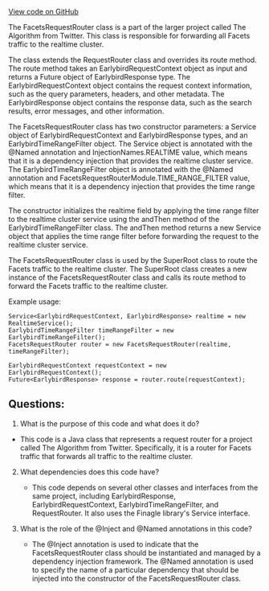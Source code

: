 [View code on GitHub](https://github.com/misbahsy/the-algorithm/src/java/com/twitter/search/earlybird_root/routers/FacetsRequestRouter.java)

The FacetsRequestRouter class is a part of the larger project called The Algorithm from Twitter. This class is responsible for forwarding all Facets traffic to the realtime cluster. 

The class extends the RequestRouter class and overrides its route method. The route method takes an EarlybirdRequestContext object as input and returns a Future object of EarlybirdResponse type. The EarlybirdRequestContext object contains the request context information, such as the query parameters, headers, and other metadata. The EarlybirdResponse object contains the response data, such as the search results, error messages, and other information.

The FacetsRequestRouter class has two constructor parameters: a Service object of EarlybirdRequestContext and EarlybirdResponse types, and an EarlybirdTimeRangeFilter object. The Service object is annotated with the @Named annotation and InjectionNames.REALTIME value, which means that it is a dependency injection that provides the realtime cluster service. The EarlybirdTimeRangeFilter object is annotated with the @Named annotation and FacetsRequestRouterModule.TIME_RANGE_FILTER value, which means that it is a dependency injection that provides the time range filter.

The constructor initializes the realtime field by applying the time range filter to the realtime cluster service using the andThen method of the EarlybirdTimeRangeFilter class. The andThen method returns a new Service object that applies the time range filter before forwarding the request to the realtime cluster service.

The FacetsRequestRouter class is used by the SuperRoot class to route the Facets traffic to the realtime cluster. The SuperRoot class creates a new instance of the FacetsRequestRouter class and calls its route method to forward the Facets traffic to the realtime cluster. 

Example usage:

```
Service<EarlybirdRequestContext, EarlybirdResponse> realtime = new RealtimeService();
EarlybirdTimeRangeFilter timeRangeFilter = new EarlybirdTimeRangeFilter();
FacetsRequestRouter router = new FacetsRequestRouter(realtime, timeRangeFilter);

EarlybirdRequestContext requestContext = new EarlybirdRequestContext();
Future<EarlybirdResponse> response = router.route(requestContext);
```
## Questions: 
 1. What is the purpose of this code and what does it do?
   - This code is a Java class that represents a request router for a project called The Algorithm from Twitter. Specifically, it is a router for Facets traffic that forwards all traffic to the realtime cluster.
   
2. What dependencies does this code have?
   - This code depends on several other classes and interfaces from the same project, including EarlybirdResponse, EarlybirdRequestContext, EarlybirdTimeRangeFilter, and RequestRouter. It also uses the Finagle library's Service interface.

3. What is the role of the @Inject and @Named annotations in this code?
   - The @Inject annotation is used to indicate that the FacetsRequestRouter class should be instantiated and managed by a dependency injection framework. The @Named annotation is used to specify the name of a particular dependency that should be injected into the constructor of the FacetsRequestRouter class.
